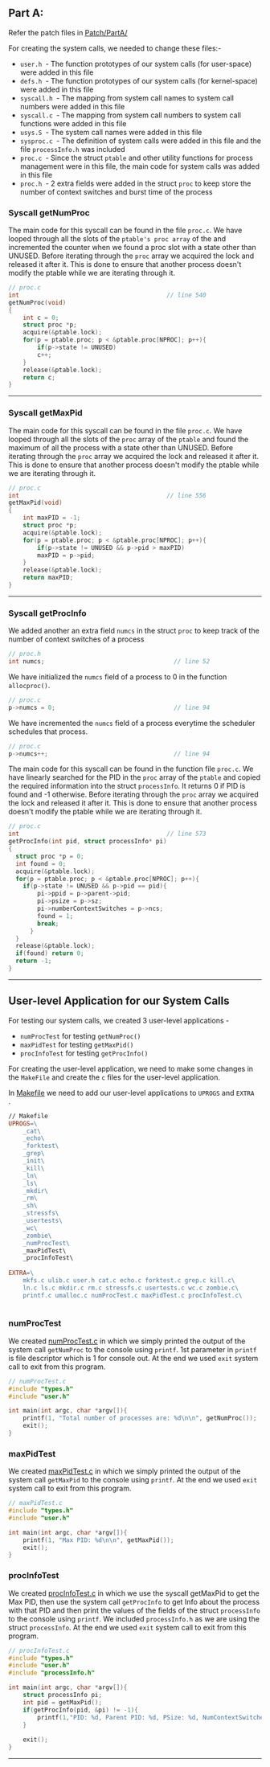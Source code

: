 ## Part A: 

Refer the patch files in [Patch/PartA/](./Patch/PartA/)

For creating the system calls, we needed to change these files:- 
* `user.h `- The function prototypes of our system calls (for user-space) were added in this file  
* `defs.h `- The function prototypes of our system calls (for kernel-space) were added in this file  
* `syscall.h `- The mapping from system call names to system call numbers were added in this file
* `syscall.c `- The mapping from system call numbers to system call functions were added in this file
* `usys.S `- The system call names were added in this file
* `sysproc.c `- The definition of system calls were added in this file and the file `processInfo.h` was included 
* `proc.c `- Since the struct `ptable` and other utility functions for process management were in this file, the main code for system calls was added in this file
* `proc.h `- 2 extra fields were added in the struct `proc` to keep store the number of context switches and burst time of the process 



### Syscall getNumProc 
The main code for this syscall can be found in the file `proc.c`. We have looped through all the slots of the `ptable's proc array` of the  and incremented the counter when we found a proc slot with a state other than UNUSED. Before iterating through the `proc` array we acquired the lock and released it after it. This is done to ensure that another process doesn't modify the ptable while we are iterating through it.  
```C
// proc.c
int                                         // line 540                     
getNumProc(void)
{
	int c = 0;
	struct proc *p;
	acquire(&ptable.lock);
	for(p = ptable.proc; p < &ptable.proc[NPROC]; p++){
		if(p->state != UNUSED)
		c++;
	}
	release(&ptable.lock);
	return c;
}
```
---


### Syscall getMaxPid
The main code for this syscall can be found in the file `proc.c`. We have looped through all the slots of the `proc` array of the `ptable` and found the maximum of all the process with a state other than UNUSED. Before iterating through the `proc` array we acquired the lock and released it after it. This is done to ensure that another process doesn't modify the ptable while we are iterating through it.  
```C
// proc.c
int                                         // line 556               
getMaxPid(void)
{
	int maxPID = -1;
	struct proc *p;
	acquire(&ptable.lock);
	for(p = ptable.proc; p < &ptable.proc[NPROC]; p++){
		if(p->state != UNUSED && p->pid > maxPID)
		maxPID = p->pid;
	}
	release(&ptable.lock);
	return maxPID;
}
```
---
### Syscall getProcInfo

We added another an extra field `numcs` in the struct `proc` to keep track of the number of context switches of a process

```C
// proc.h
int numcs;                                    // line 52             
```
We have initialized the `numcs` field of a process to 0 in the function `allocproc()`. 
```C
// proc.c
p->numcs = 0;                                 // line 94             
```
We have incremented the `numcs` field of a process everytime the scheduler schedules that process.  
```C
// proc.c
p->numcs++;                                   // line 94             
```

The main code for this syscall can be found in the function file `proc.c`. We have linearly searched for the PID in the `proc` array of the `ptable` and copied the required information into the struct `processInfo`. It returns 0 if PID is found and -1 otherwise. Before iterating through the `proc` array we acquired the lock and released it after it. This is done to ensure that another process doesn't modify the ptable while we are iterating through it.  

```C
// proc.c
int                                         // line 573             
getProcInfo(int pid, struct processInfo* pi)
{
  struct proc *p = 0;
  int found = 0;
  acquire(&ptable.lock);
  for(p = ptable.proc; p < &ptable.proc[NPROC]; p++){
    if(p->state != UNUSED && p->pid == pid){
        pi->ppid = p->parent->pid;
        pi->psize = p->sz;
        pi->numberContextSwitches = p->ncs;
        found = 1;
        break;
      }
  }
  release(&ptable.lock);
  if(found) return 0;
  return -1;
}
```


---
## User-level Application for our System Calls
For testing our system calls, we created 3 user-level applications -
* `numProcTest` for testing `getNumProc()`  
* `maxPidTest` for testing `getMaxPid()`  
* `procInfoTest` for testing `getProcInfo()`  

For creating the user-level application, we need to make some changes in the `MakeFile` and create the `c` files for the user-level application.

In [Makefile](Patch/PartA/Makefile) we need to add our user-level applications to `UPROGS` and `EXTRA	`.

```makefile
// Makefile
UPROGS=\
	_cat\
	_echo\
	_forktest\
	_grep\
	_init\
	_kill\
	_ln\
	_ls\
	_mkdir\
	_rm\
	_sh\
	_stressfs\
	_usertests\
	_wc\
	_zombie\
	_numProcTest\                                                                # line 184
	_maxPidTest\
	_procInfoTest\                                                              
	
EXTRA=\
	mkfs.c ulib.c user.h cat.c echo.c forktest.c grep.c kill.c\
	ln.c ls.c mkdir.c rm.c stressfs.c usertests.c wc.c zombie.c\
	printf.c umalloc.c numProcTest.c maxPidTest.c procInfoTest.c\          		# line 256
	
```

### numProcTest 
We created [numProcTest.c](Patch/PartA/wolfietest.c) in which we simply printed the output of the system call `getNumProc` to the console using `printf`. 1st parameter in `printf` is file descriptor which is 1 for console out. At the end we used `exit` system call to exit from this program.

```C
// numProcTest.c
#include "types.h"
#include "user.h"

int main(int argc, char *argv[]){
    printf(1, "Total number of processes are: %d\n\n", getNumProc());
    exit();
}
```


### maxPidTest 
We created [maxPidTest.c](./Patch/PartA/wolfietest.c) in which we simply printed the output of the system call `getMaxPid` to the console using `printf`. At the end we used `exit` system call to exit from this program.

```C
// maxPidTest.c
#include "types.h"
#include "user.h"

int main(int argc, char *argv[]){
    printf(1, "Max PID: %d\n\n", getMaxPid());
    exit();
}
```

### procInfoTest 
We created [procInfoTest.c](Patch/PartA/wolfietest.c) in which we use the syscall getMaxPid to get the Max PID, then use the system call `getProcInfo` to get Info about the process with that PID and then print the values of the fields of the struct `processInfo` to the console using `printf`. We included `processInfo.h` as we are using the struct `processInfo`. At the end we used `exit` system call to exit from this program.

```C
// procInfoTest.c
#include "types.h"
#include "user.h"
#include "processInfo.h"

int main(int argc, char *argv[]){
    struct processInfo pi;
    int pid = getMaxPid();
    if(getProcInfo(pid, &pi) != -1){
        printf(1,"PID: %d, Parent PID: %d, PSize: %d, NumContextSwitches: %d\n\n", pid, pi.ppid, pi.psize, pi.numberContextSwitches);
    }
    
    exit();
}
```


---
